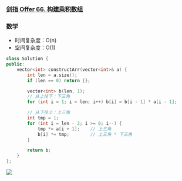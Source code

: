 ### [剑指 Offer 66. 构建乘积数组](https://leetcode-cn.com/problems/gou-jian-cheng-ji-shu-zu-lcof/)

### 数学

- 时间复杂度：O(n)
- 空间复杂度：O(1)

```c++
class Solution {
public:
    vector<int> constructArr(vector<int>& a) {
        int len = a.size();
        if (len == 0) return {};

        vector<int> b(len, 1);
        // 从上往下：下三角
        for (int i = 1; i < len; i++) b[i] = b[i - 1] * a[i - 1];

        // 从下往上：上三角
        int tmp = 1;
        for (int i = len - 2; i >= 0; i--) {
            tmp *= a[i + 1];    // 上三角
            b[i] *= tmp;        // 上三角 * 下三角
        }

        return b;
    }
};
```

![](https://pic.leetcode-cn.com/1624619180-vpyyqh-Picture1.png)
